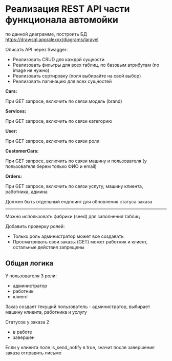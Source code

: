 # Реализация REST API части функционала автомойки

по данной диаграмме, построить БД https://drawsql.app/alexxx/diagrams/laravel

Описать API через Swagger:

- Реализовать CRUD для каждой сущности
- Реализовать фильтры для всех таблиц, по базовым атрибутам (по image не нужно)
- Реализовать сортировку (поля выбирайте на свой выбор)
- Реализовать пагинацию для всех сущностей

**Cars:**

При GET запросе, включить по связи модель (brand)

**Services:**

При GET запросе, включить по связи категорию

**User:**

При GET запросе, включить по связи роли

**CustomerCars:**

При GET запросе, включить по связи машину и пользователя (у пользователя берем только ФИО и email)

**Orders:**

При GET запросе, включить по связи услугу, машину клиента, работника, админа

Должен быть отдельный ендпоинт для обновления статуса заказа

---

Можно использовать фабрики (seed) для заполнения таблиц

Добавить проверку ролей:

- Только роль администратор может все создавать
- Просматривать свои заказы (GET) может работник и клиент, остальные действия запрещены


## Общая логика

У пользователя 3 роли:

- администратор
- работник
- клиент

Заказ создает текущий пользователь - администратор, выбирает машину клиента, работника и услугу

Статусов у заказа 2

- в работе
- завершен

Если у клиента поле is_send_notify в true, значит после завершения заказа отправить письмо
